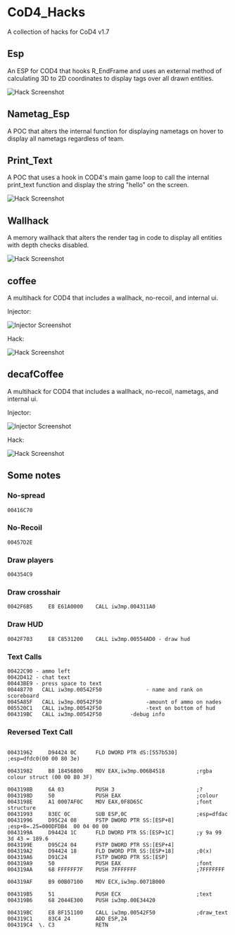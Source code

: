 # CoD4_Hacks

A collection of hacks for CoD4 v1.7

## Esp

An ESP for COD4 that hooks R_EndFrame and uses an external method of calculating 3D to 2D coordinates to display tags over all drawn entities.

![Hack Screenshot](Esp/screenshot.jpg?raw=true "Screenshot Hack")

## Nametag_Esp

A POC that alters the internal function for displaying nametags on hover to display all nametags regardless of team.

## Print_Text

A POC that uses a hook in COD4's main game loop to call the internal print_text function and display the string "hello" on the screen.

![Hack Screenshot](Print_Text/screenshot.jpg?raw=true "Screenshot Hack")

## Wallhack

A memory wallhack that alters the render tag in code to display all entities with depth checks disabled.

![Hack Screenshot](Wallhack/screenshot.jpg?raw=true "Screenshot Hack")

## coffee

A multihack for COD4 that includes a wallhack, no-recoil, and internal ui.

Injector:

![Injector Screenshot](coffee/screenshot_i.png?raw=true "Screenshot Injector")

Hack:

![Hack Screenshot](coffee/screenshot_h.jpg?raw=true "Screenshot Hack")

## decafCoffee

A multihack for COD4 that includes a wallhack, no-recoil, nametags, and internal ui.

Injector:

![Injector Screenshot](decafCoffee/screenshot_i.png?raw=true "Screenshot Injector")

Hack:

![Hack Screenshot](decafCoffee/screenshot_h.jpg?raw=true "Screenshot Hack")

## Some notes

### No-spread
```
00416C70
```

### No-Recoil
```
00457D2E
```

### Draw players
```
004354C9
```

### Draw crosshair
```
0042F6B5     E8 E61A0000    CALL iw3mp.004311A0
```

### Draw HUD
```
0042F703     E8 C8531200    CALL iw3mp.00554AD0 - draw hud
```

### Text Calls
```
00422C90 - ammo left
0042D412 - chat text
00443BE9 - press space to text
00448770   CALL iw3mp.00542F50				- name and rank on scoreboard
0045A85F   CALL iw3mp.00542F50				-amount of ammo on nades
005520C1   CALL iw3mp.00542F50				-text on bottom of hud
004319BC   CALL iw3mp.00542F50         -debug info
```

### Reversed Text Call
```

00431962     D94424 0C      FLD DWORD PTR dS:[557b530]		;esp=dfdc0(00 00 80 3e)
								
00431982     B8 18456B00    MOV EAX,iw3mp.006B4518	        ;rgba colour struct (00 00 80 3F)

0043198B     6A 03          PUSH 3				            ;?
0043198D     50             PUSH EAX				        ;colour				
0043198E     A1 0007AF0C    MOV EAX,0F8D65C			        ;font structure
00431993     83EC 0C        SUB ESP,0C				        ;esp=dfdac
00431996     D95C24 08      FSTP DWORD PTR SS:[ESP+8]       ;esp+8=.25=000DFDB4  00 04 00 00 
0043199A     D94424 1C      FLD DWORD PTR SS:[ESP+1C]       ;y 9a 99 3d 43 = 189.6
0043199E     D95C24 04      FSTP DWORD PTR SS:[ESP+4]           
004319A2     D94424 18      FLD DWORD PTR SS:[ESP+18]       ;0(x)
004319A6     D91C24         FSTP DWORD PTR SS:[ESP]             
004319A9     50             PUSH EAX                        ;font
004319AA     68 FFFFFF7F    PUSH 7FFFFFFF                   ;7FFFFFFF

004319AF     B9 00B07100    MOV ECX,iw3mp.0071B000

004319B5     51             PUSH ECX				        ;text
004319B6     68 2044E300    PUSH iw3mp.00E34420

004319BC     E8 8F151100    CALL iw3mp.00542F50             ;draw_text        
004319C1     83C4 24        ADD ESP,24
004319C4  \. C3             RETN
```